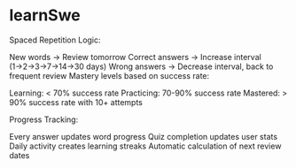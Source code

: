 # learnSwe




Spaced Repetition Logic:

New words → Review tomorrow
Correct answers → Increase interval (1→2→3→7→14→30 days)
Wrong answers → Decrease interval, back to frequent review
Mastery levels based on success rate:

Learning: < 70% success rate
Practicing: 70-90% success rate
Mastered: > 90% success rate with 10+ attempts



Progress Tracking:

Every answer updates word progress
Quiz completion updates user stats
Daily activity creates learning streaks
Automatic calculation of next review dates